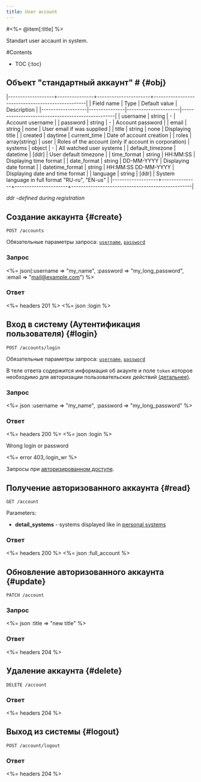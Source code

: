```yaml
---
title: User account
---
```

#<%= @item[:title] %>

Standart user accaunt in system.

#Contents
* TOC
{:toc}

## Объект "стандартный аккаунт" # {#obj}

|-------------------+---------------+----------------------+--------------------------------------------------|
| Field name        | Type          | Default value        |  Description                                     |
|-------------------|---------------|----------------------|--------------------------------------------------|
| username          | string        | -                    | Account username                                 |
| password          | string        | -                    | Account password                                 |
| email             | string        | none                 | User email if was supplied                       |
| title             | string        | none                 | Displaying title                                 |
| created           | daytime       | current_time         | Date of account creation                         |
| roles             | array(string) | user                 | Roles of the account  (only if account in corporation)
| systems           | object        | -                    | All watched user systems                         |
| default_timezone  | datetime      | [ddr]                | User default timezone                            |
| time_format       | string        | HH:MM:SS             | Displaying time format                           |
| date_format       | string        | DD-MM-YYYY           | Displaying date format                           |
| datetime_format   | string        | HH:MM:SS DD-MM-YYYY  | Displaying date and time format                  |
| language          | string        | [ddr]                | System language in full format "RU-ru", "EN-us"  |
|-------------------+---------------+----------------------+--------------------------------------------------|

*ddr -defined during registration*

## Создание аккаунта {#create}

    POST /accounts

Обязательные параметры запроса: [`username`](#obj), [`password`](#obj)

### Запрос

<%= json(:username => "my_name", :password => "my_long_password", :email => "mail@example.com") %>

### Ответ

<%= headers 201 %>
<%= json :login %>

## Вход в систему (Аутентификация пользователя) {#login}

    POST /accounts/login

Обязательные параметры запроса: [`username`](#obj), [`password`](#obj)

В теле ответа содержится информация об акаунте и поле `token` которое необходимо для авторизации пользовательских действий [(детальнее)](/v0.1/#section-3).

### Запрос

<%= json :username => "my_name", :password => "my_long_password" %>

### Ответ

<%= headers 200 %>
<%= json :login %>

Wrong login or password

<%= error 403,:login_wr %>


Запросы при [авторизированном доступе](/v0.1/#authentication).

## Получение авторизованного аккаунта {#read}

    GET /account

Parameters:

* **detail_systems** - systems displayed like in [personal systems](../systems/)


### Ответ

<%= headers 200 %>
<%= json :full_account %>

## Обновление авторизованного аккаунта {#update}

    PATCH /account

### Запрос

<%= json :title => "new title" %>

### Ответ

<%= headers 204 %>

## Удаление аккаунта {#delete}

    DELETE /account

### Ответ

<%= headers 204 %>

## Выход из системы {#logout}

    POST /account/logout

### Ответ

<%= headers 204 %>
